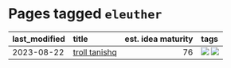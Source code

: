 # Pages tagged `eleuther`

|last_modified|title|est. idea maturity|tags
|:---|:---|---:|:---|
|2023-08-22|[troll tanishq](../troll_tanishq.md)|76|[![](https://img.shields.io/badge/tag-eleuther-36f98)](../tags/eleuther.md) [![](https://img.shields.io/badge/tag-trash-3a9a4f)](../tags/trash.md)|